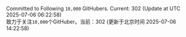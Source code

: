 Committed to Following `10,000` GitHubers. Current: <!-- FOLLOWING_COUNT -->302<!-- FOLLOWING_COUNT --> (Update at UTC <!-- LAST_UPDATED -->2025-07-06 06:22:58<!-- LAST_UPDATED -->)<br>
致力于关注`10,000`个GitHuber。当前：<!-- FOLLOWING_COUNT -->302<!-- FOLLOWING_COUNT --> (更新于北京时间 <!-- LAST_UPDATED_CST -->2025-07-06 14:22:58<!-- LAST_UPDATED_CST -->)
